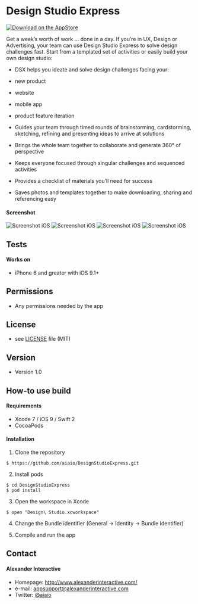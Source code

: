 Design Studio Express
======
[![Download on the AppStore](https://github.com/aiaio/DesignStudioExpress/blob/master/Screenshots/appstore.png)](https://itunes.apple.com/us/app/design-studio-express/id1054379438)

Get a week’s worth of work … done in a day. If you’re in UX, Design or Advertising, 
your team can use Design Studio Express to solve design challenges fast. 
Start from a templated set of activities or easily build your own design studio:
* DSX helps you ideate and solve design challenges facing your:

* new product

* website

* mobile app

* product feature iteration

* Guides your team through timed rounds of brainstorming, cardstorming, sketching, refining and presenting ideas to arrive at solutions

* Brings the whole team together to collaborate and generate 360° of perspective

* Keeps everyone focused through singular challenges and sequenced activities

* Provides a checklist of materials you’ll need for success

* Saves photos and templates together to make downloading, sharing and referencing easy

#### Screenshot
![Screenshot iOS](https://github.com/aiaio/DesignStudioExpress/blob/master/Screenshots/designstudio.jpeg)
![Screenshot iOS](https://github.com/aiaio/DesignStudioExpress/blob/master/Screenshots/challenge.jpeg)
![Screenshot iOS](https://github.com/aiaio/DesignStudioExpress/blob/master/Screenshots/timer.jpeg)
![Screenshot iOS](https://github.com/aiaio/DesignStudioExpress/blob/master/Screenshots/gallery.jpeg)

## Tests
#### Works on
* iPhone 6 and greater with iOS 9.1+

## Permissions
* Any permissions needed by the app

## License 
* see [LICENSE](https://github.com/aiaio/DesignStudioExpress/blob/master/LICENSE.md) file (MIT)

## Version 
* Version 1.0

## How-to use build
#### Requirements
* Xcode 7 / iOS 9 / Swift 2
* CocoaPods

#### Installation

1) Clone the repository
```
$ https://github.com/aiaio/DesignStudioExpress.git
````
2) Install pods
```
$ cd DesignStudioExpress
$ pod install
```
3) Open the workspace in Xcode
```
$ open "Design\ Studio.xcworkspace"
```
4) Change the Bundle identifier (General -> Identity -> Bundle Identifier)

5) Compile and run the app

## Contact
#### Alexander Interactive
* Homepage: http://www.alexanderinteractive.com/
* e-mail: appsupport@alexanderinteractive.com
* Twitter: [@aiaio](https://twitter.com/aiaio "aiaio on Twitter")
